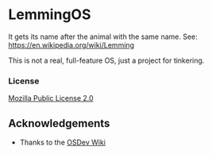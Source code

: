 # LemmingOS

It gets its name after the animal with the same name.
See: https://en.wikipedia.org/wiki/Lemming

This is not a real, full-feature OS, just a project for tinkering.

### License
[Mozilla Public License 2.0](https://www.mozilla.org/en-US/MPL/2.0/)

## Acknowledgements

- Thanks to the [OSDev Wiki](https://wiki.osdev.org/Main_Page)
